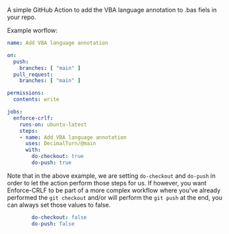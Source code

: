 A simple GitHub Action to add the VBA language annotation to .bas fiels in your repo.

Example worflow:
```yml
name: Add VBA language annotation

on:
  push:
    branches: [ "main" ]
  pull_request:
    branches: [ "main" ]

permissions:
  contents: write

jobs:
  enforce-crlf:
    runs-on: ubuntu-latest
    steps:
    - name: Add VBA language annotation
      uses: DecimalTurn/@main
      with:
        do-checkout: true
        do-push: true
```

Note that in the above example, we are setting `do-checkout` and `do-push` in order to let the action perform those steps for us. If however, you want Enforce-CRLF to be part of a more complex workflow where you've already performed the `git checkout` and/or will perform the `git push` at the end, you can always set those values to false.

```yml
        do-checkout: false
        do-push: false
```